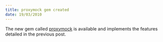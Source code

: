 ```yaml
--- 
title: proxymock gem created
date: 19/03/2010
--- 
```


The new gem called [proxymock](http://github.com/bradphelan/proxymock) is available and implements the
features detailed in the previous post.
